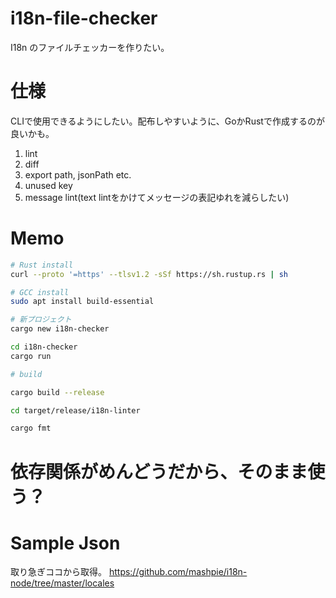 # i18n-file-checker

I18n のファイルチェッカーを作りたい。

# 仕様

CLIで使用できるようにしたい。配布しやすいように、GoかRustで作成するのが良いかも。

1. lint
2. diff
3. export path, jsonPath etc.
4. unused key
5. message lint(text lintをかけてメッセージの表記ゆれを減らしたい)

# Memo

```bash
# Rust install
curl --proto '=https' --tlsv1.2 -sSf https://sh.rustup.rs | sh

# GCC install
sudo apt install build-essential
```
```bash
# 新プロジェクト
cargo new i18n-checker

cd i18n-checker
cargo run
```

```bash
# build

cargo build --release

```

```bash
cd target/release/i18n-linter
```

```bash
cargo fmt
```


# 依存関係がめんどうだから、そのまま使う？


# Sample Json

取り急ぎココから取得。
https://github.com/mashpie/i18n-node/tree/master/locales